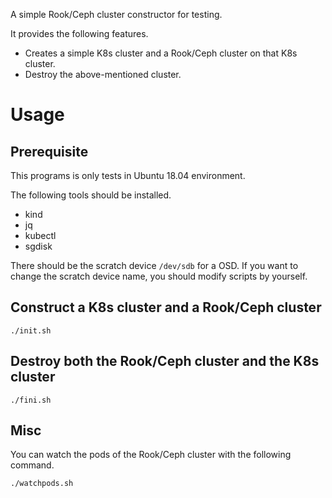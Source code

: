A simple Rook/Ceph cluster constructor for testing.

It provides the following features.

- Creates a simple K8s cluster and a Rook/Ceph cluster on that K8s cluster.
- Destroy the above-mentioned cluster.

# Usage

## Prerequisite

This programs is only tests in Ubuntu 18.04 environment.

The following tools should be installed.

- kind
- jq
- kubectl
- sgdisk

There should be the scratch device `/dev/sdb` for a OSD. If you want to change the scratch device name, you should modify scripts by yourself.


## Construct a K8s cluster and a Rook/Ceph cluster

```console
./init.sh
```

## Destroy both the Rook/Ceph cluster and the K8s cluster

```console
./fini.sh
```

## Misc

You can watch the pods of the Rook/Ceph cluster with the following command.

```console
./watchpods.sh
```
